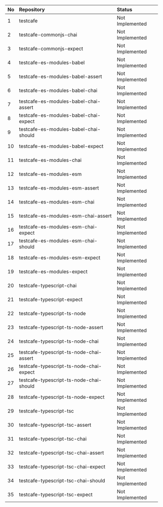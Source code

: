 | No | Repository                              | Status          |
| :- | :-------------------------------------- | :-------------- |
| 1  | testcafe                                | Not Implemented |
| 2  | testcafe-commonjs-chai                  | Not Implemented |
| 3  | testcafe-commonjs-expect                | Not Implemented |
| 4  | testcafe-es-modules-babel               | Not Implemented |
| 5  | testcafe-es-modules-babel-assert        | Not Implemented |
| 6  | testcafe-es-modules-babel-chai          | Not Implemented |
| 7  | testcafe-es-modules-babel-chai-assert   | Not Implemented |
| 8  | testcafe-es-modules-babel-chai-expect   | Not Implemented |
| 9  | testcafe-es-modules-babel-chai-should   | Not Implemented |
| 10 | testcafe-es-modules-babel-expect        | Not Implemented |
| 11 | testcafe-es-modules-chai                | Not Implemented |
| 12 | testcafe-es-modules-esm                 | Not Implemented |
| 13 | testcafe-es-modules-esm-assert          | Not Implemented |
| 14 | testcafe-es-modules-esm-chai            | Not Implemented |
| 15 | testcafe-es-modules-esm-chai-assert     | Not Implemented |
| 16 | testcafe-es-modules-esm-chai-expect     | Not Implemented |
| 17 | testcafe-es-modules-esm-chai-should     | Not Implemented |
| 18 | testcafe-es-modules-esm-expect          | Not Implemented |
| 19 | testcafe-es-modules-expect              | Not Implemented |
| 20 | testcafe-typescript-chai                | Not Implemented |
| 21 | testcafe-typescript-expect              | Not Implemented |
| 22 | testcafe-typescript-ts-node             | Not Implemented |
| 23 | testcafe-typescript-ts-node-assert      | Not Implemented |
| 24 | testcafe-typescript-ts-node-chai        | Not Implemented |
| 25 | testcafe-typescript-ts-node-chai-assert | Not Implemented |
| 26 | testcafe-typescript-ts-node-chai-expect | Not Implemented |
| 27 | testcafe-typescript-ts-node-chai-should | Not Implemented |
| 28 | testcafe-typescript-ts-node-expect      | Not Implemented |
| 29 | testcafe-typescript-tsc                 | Not Implemented |
| 30 | testcafe-typescript-tsc-assert          | Not Implemented |
| 31 | testcafe-typescript-tsc-chai            | Not Implemented |
| 32 | testcafe-typescript-tsc-chai-assert     | Not Implemented |
| 33 | testcafe-typescript-tsc-chai-expect     | Not Implemented |
| 34 | testcafe-typescript-tsc-chai-should     | Not Implemented |
| 35 | testcafe-typescript-tsc-expect          | Not Implemented |